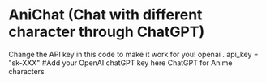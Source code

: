 # AniChat (Chat with different character through ChatGPT)
Change the API key in this code to make it work for you!
openai . api_key  =  "sk-XXX"  #Add your OpenAI chatGPT key here 
ChatGPT for Anime characters

